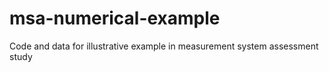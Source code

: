 # msa-numerical-example
Code and data for illustrative example in measurement system assessment study
